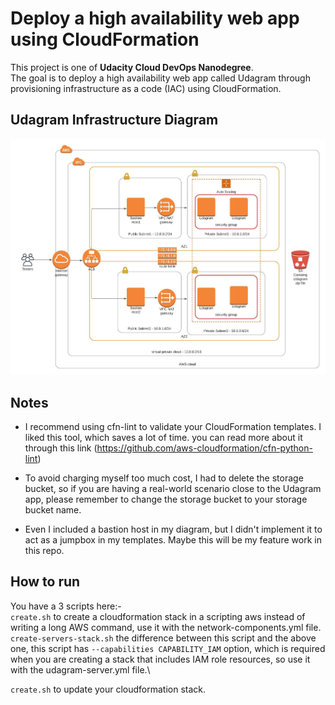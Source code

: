 # Deploy a high availability web app using CloudFormation

This project is one of **Udacity Cloud DevOps Nanodegree**.\
The goal is to deploy a high availability web app called Udagram through provisioning infrastructure as a code (IAC) using CloudFormation.

## Udagram Infrastructure Diagram

![Udagram Infrastructure diagram](Udagram-Infrastructure-diagram.jpeg)

## Notes

- I recommend using cfn-lint to validate your CloudFormation templates. I liked this tool, which saves a lot of time. you can read more about it through this link (<https://github.com/aws-cloudformation/cfn-python-lint>)

- To avoid charging myself too much cost, I had to delete the storage bucket, so if you are having a real-world scenario close to the Udagram app, please remember to change the storage bucket to your storage bucket name.

- Even I included a bastion host in my diagram, but I didn't implement it to act as a jumpbox in my templates. Maybe this will be my feature work in this repo.

## How to run

You have a 3 scripts here:-\
`create.sh` to create a cloudformation stack in a scripting aws instead of writing a long AWS command, use it with the network-components.yml file.\
`create-servers-stack.sh` the difference between this script and the above one, this script has `--capabilities CAPABILITY_IAM` option, which is required when you are creating a stack that includes IAM role resources, so use it with the udagram-server.yml file.\

`create.sh` to update your cloudformation stack.
